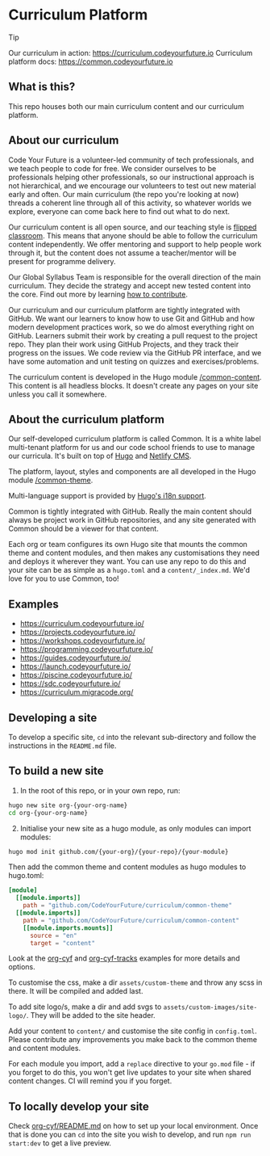 # Curriculum Platform

> [!TIP]  
> Our curriculum in action: https://curriculum.codeyourfuture.io
> Curriculum platform docs: https://common.codeyourfuture.io

## What is this?

This repo houses both our main curriculum content and our curriculum platform. 

## About our curriculum

Code Your Future is a volunteer-led community of tech professionals, and we teach people to code for free. We consider ourselves to be professionals helping other professionals, so our instructional approach is not hierarchical, and we encourage our volunteers to test out new material early and often. Our main curriculum (the repo you're looking at now) threads a coherent line through all of this activity, so whatever worlds we explore, everyone can come back here to find out what to do next.  

Our curriculum content is all open source, and our teaching style is [flipped classroom](https://teachingcommons.stanford.edu/teaching-guides/blended-and-hybrid-teaching-guide/frameworks-blended-and-hybrid-teaching/flipped). This means that anyone should be able to follow the curriculum content independently. We offer mentoring and support to help people work through it, but the content does not assume a teacher/mentor will be present for programme delivery.

Our Global Syllabus Team is responsible for the overall direction of the main curriculum. They decide the strategy and accept new tested content into the core. Find out more by learning [how to contribute](/contributing.md). 

Our curriculum and our curriculum platform are tightly integrated with GitHub. We want our learners to know how to use Git and GitHub and how modern development practices work, so we do almost everything right on GitHub. Learners submit their work by creating a pull request to the project repo. They plan their work using GitHub Projects, and they track their progress on the issues. We code review via the GitHub PR interface, and we have some automation and unit testing on quizzes and exercises/problems. 

The curriculum content is developed in the Hugo module [/common-content](/common-content). This content is all headless blocks. It doesn't create any pages on your site unless you call it somewhere.

## About the curriculum platform

Our self-developed curriculum platform is called Common. It is a white label multi-tenant platform for us and our code school friends to use to manage our curricula. It's built on top of [Hugo](https://gohugo.io/) and [Netlify CMS](https://www.netlifycms.org/).

The platform, layout, styles and components are all developed in the Hugo module [/common-theme](/common-theme).

Multi-language support is provided by [Hugo's i18n support](https://gohugo.io/content-management/multilingual/).

Common is tightly integrated with GitHub. Really the main content should always be project work in GitHub repositories, and any site generated with Common should be a viewer for that content. 

Each org or team configures its own Hugo site that mounts the common theme and content modules, and then makes any customisations they need and deploys it wherever they want. You can use any repo to do this and your site can be as simple as a `hugo.toml` and a `content/_index.md`. We'd love for you to use Common, too!

## Examples

- https://curriculum.codeyourfuture.io/
- https://projects.codeyourfuture.io/
- https://workshops.codeyourfuture.io/
- https://programming.codeyourfuture.io/
- https://guides.codeyourfuture.io/
- https://launch.codeyourfuture.io/
- https://piscine.codeyourfuture.io/
- https://sdc.codeyourfuture.io/
- https://curriculum.migracode.org/

## Developing a site

To develop a specific site, `cd` into the relevant sub-directory and follow the instructions in the `README.md` file.

## To build a new site

1. In the root of this repo, or in your own repo, run:

```bash
hugo new site org-{your-org-name}
cd org-{your-org-name}
```

2. Initialise your new site as a hugo module, as only modules can import modules:

```zsh
hugo mod init github.com/{your-org}/{your-repo}/{your-module}
```

Then add the common theme and content modules as hugo modules to hugo.toml:

```toml
[module]
  [[module.imports]]
    path = "github.com/CodeYourFuture/curriculum/common-theme"
  [[module.imports]]
    path = "github.com/CodeYourFuture/curriculum/common-content"
    [[module.imports.mounts]]
      source = "en"
      target = "content"
```

Look at the [org-cyf](/org-cyf/) and [org-cyf-tracks](/org-cyf-tracks/) examples for more details and options.

To customise the css, make a dir `assets/custom-theme` and throw any scss in there. It will be compiled and added last.

To add site logo/s, make a dir and add svgs to `assets/custom-images/site-logo/`. They will be added to the site header.

Add your content to `content/` and customise the site config in `config.toml`. Please contribute any improvements you make back to the common theme and content modules.

For each module you import, add a `replace` directive to your `go.mod` file - if you forget to do this, you won't get live updates to your site when shared content changes. CI will remind you if you forget.

## To locally develop your site

Check [org-cyf/README.md](/org-cyf/README.md) on how to set up your local environment. Once that is done you can `cd` into the site you wish to develop, and run `npm run start:dev` to get a live preview.

